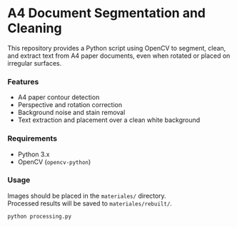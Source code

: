 # A4 Document Segmentation and Cleaning

This repository provides a Python script using OpenCV to segment, clean, and extract text from A4 paper documents, even when rotated or placed on irregular surfaces.

### Features
- A4 paper contour detection  
- Perspective and rotation correction  
- Background noise and stain removal  
- Text extraction and placement over a clean white background

### Requirements
- Python 3.x  
- OpenCV (`opencv-python`)

### Usage
Images should be placed in the `materiales/` directory.  
Processed results will be saved to `materiales/rebuilt/`.

```bash
python processing.py
